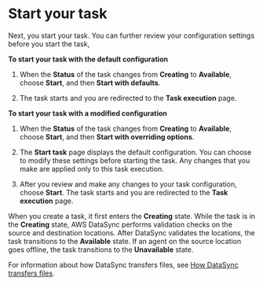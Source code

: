 # Start your task<a name="run-your-task"></a>

Next, you start your task\. You can further review your configuration settings before you start the task, 

**To start your task with the default configuration**

1. When the **Status** of the task changes from **Creating** to **Available**, choose **Start**, and then **Start with defaults**\.

1. The task starts and you are redirected to the **Task execution** page\.

**To start your task with a modified configuration**

1. When the **Status** of the task changes from **Creating** to **Available**, choose **Start**, and then **Start with overriding options**\.

1. The **Start task** page displays the default configuration\. You can choose to modify these settings before starting the task\. Any changes that you make are applied only to this task execution\.

1. After you review and make any changes to your task configuration, choose **Start**\. The task starts and you are redirected to the **Task execution** page\.

When you create a task, it first enters the **Creating** state\. While the task is in the **Creating** state, AWS DataSync performs validation checks on the source and destination locations\. After DataSync validates the locations, the task transitions to the **Available** state\. If an agent on the source location goes offline, the task transitions to the **Unavailable** state\.

For information about how DataSync transfers files, see [How DataSync transfers files](how-datasync-works.md#transfering-files)\.